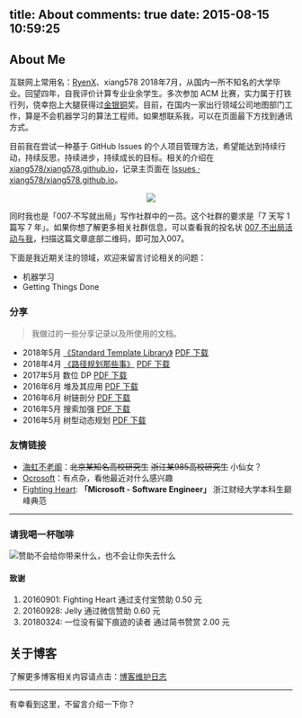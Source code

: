 title: About
comments: true
date: 2015-08-15 10:59:25
---

## About Me

互联网上常用名：[RyenX](https://github.com/xiang578)、xiang578
2018年7月，从国内一所不知名的大学毕业。回望四年，自我评价计算专业业余学生。多次参加 ACM 比赛，实力属于打铁行列，侥幸抱上大腿获得过[金](https://xiang578.com/2017/11/05/icpc-xian-2017/)[银](https://xiang578.com/2017/12/18/icpc-ecl-shanghai-2017/)[铜](https://xiang578.com/2017/01/29/icpc-beijing-2016/)奖。目前，在国内一家出行领域公司地图部门工作，算是不会机器学习的算法工程师。如果想联系我，可以在页面最下方找到通讯方式。

目前我在尝试一种基于 GitHub Issues 的个人项目管理方法，希望能达到持续行动，持续反思，持续进步，持续成长的目标。相关的介绍在 [xiang578/xiang578.github.io](https://github.com/xiang578/xiang578.github.io)，记录主页面在 [Issues · xiang578/xiang578.github.io](https://github.com/xiang578/xiang578.github.io/issues)。

<p align="center">
<a href="https://waffle.io/xiang578/xiang578.github.io/metrics/throughput" alt="Throughput Graph"><img src="https://graphs.waffle.io/xiang578/xiang578.github.io/throughput.svg"/></a>
</p>

同时我也是「007·不写就出局」写作社群中的一员。这个社群的要求是「7 天写 1 篇写 7 年」。如果你想了解更多相关社群信息，可以查看我的投名状 [007 不出局活动与我](https://xiang578.com/2018/02/13/007-and-me/)，扫描这篇文章底部二维码，即可加入007。

下面是我近期关注的领域，欢迎来留言讨论相关的问题：

- 机器学习
- Getting Things Done

### 分享

> 我做过的一些分享记录以及所使用的文档。

- 2018年5月 [《Standard Template Library》]() [PDF 下载](https://github.com/xiang578/xiang578.github.io/blob/master/file/stl.pdf)
- 2018年4月 [《路径规划那些事》](https://xiang578.com/2018/04/28/use-gtd-to-speach/) [PDF 下载](https://github.com/xiang578/xiang578.github.io/blob/master/file/0425.pdf)
- 2017年5月 数位 DP [PDF 下载](https://github.com/xiang578/xiang578.github.io/blob/master/file/20170525dp.pdf)
- 2016年6月 堆及其应用 [PDF 下载](https://github.com/xiang578/xiang578.github.io/blob/master/file/2016heap.pdf)
- 2016年6月 树链剖分 [PDF 下载](https://github.com/xiang578/xiang578.github.io/blob/master/file/2016treechain.pdf)
- 2016年5月 搜索加强 [PDF 下载](https://github.com/xiang578/xiang578.github.io/blob/master/file/20160531search.pdf)
- 2016年5月 树型动态规划 [PDF 下载](https://github.com/xiang578/xiang578.github.io/blob/master/file/20160531dp.pdf)


### 友情链接

- [海虹不老阁](http://haihongblog.com/)：~~北京某知名高校研究生~~ ~~浙江某985高校研究生~~ 小仙女？
- [Ocrosoft](https://www.ocrosoft.com/)：有点杂，看他最近对什么感兴趣
- [Fighting Heart](http://www.cnblogs.com/zufezzt): **「Microsoft - Software Engineer」** 浙江财经大学本科生巅峰典范


----------

### 请我喝一杯咖啡

![赞助不会给你带来什么，也不会让你失去什么](http://7xkpe5.com1.z0.glb.clouddn.com/%E6%94%B6%E6%AC%BE%E7%A0%81.jpg)

#### 致谢

1. 20160901: Fighting Heart 通过支付宝赞助 0.50 元
2. 20160928: Jelly 通过微信赞助 0.60 元
3. 20180324: 一位没有留下痕迹的读者 通过简书赞赏 2.00 元

## 关于博客

了解更多博客相关内容请点击：[博客维护日志](https://xiang578.com/2018/07/03/BlogLog/)

----------

有幸看到这里，不留言介绍一下你？

